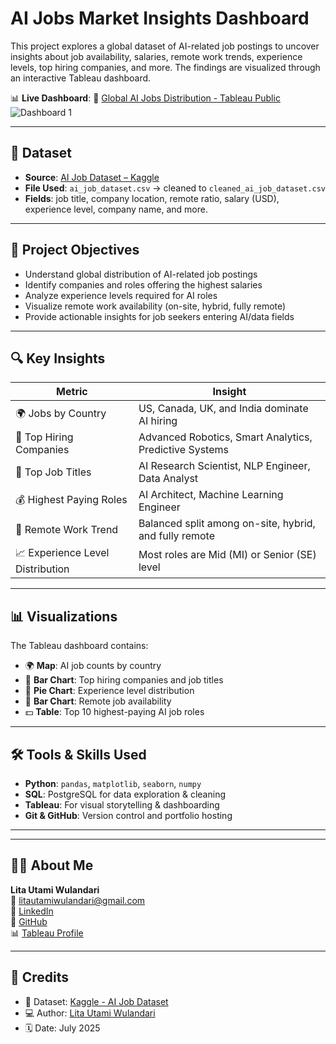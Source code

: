 # AI Jobs Market Insights Dashboard

This project explores a global dataset of AI-related job postings to uncover insights about job availability, salaries, remote work trends, experience levels, top hiring companies, and more. The findings are visualized through an interactive Tableau dashboard.

📊 **Live Dashboard**: 
🔗 [Global AI Jobs Distribution - Tableau Public]([https://public.tableau.com/app/profile/lita/viz/GlobalAIJobsDistribution/Dashboard1?publish=yes])
![Dashboard 1](https://github.com/user-attachments/assets/f84f810a-60aa-4d12-88c2-e45694d5bead)

---

## 📁 Dataset
- **Source**: [AI Job Dataset – Kaggle](https://www.kaggle.com/datasets/bismasajjad/global-ai-job-market-and-salary-trends-2025)
- **File Used**: `ai_job_dataset.csv` → cleaned to `cleaned_ai_job_dataset.csv`
- **Fields**: job title, company location, remote ratio, salary (USD), experience level, company name, and more.

---

## 📌 Project Objectives

- Understand global distribution of AI-related job postings
- Identify companies and roles offering the highest salaries
- Analyze experience levels required for AI roles
- Visualize remote work availability (on-site, hybrid, fully remote)
- Provide actionable insights for job seekers entering AI/data fields

---

## 🔍 Key Insights

| Metric                         | Insight |
|-------------------------------|---------|
| 🌍 Jobs by Country             | US, Canada, UK, and India dominate AI hiring |
| 💼 Top Hiring Companies        | Advanced Robotics, Smart Analytics, Predictive Systems |
| 🧠 Top Job Titles              | AI Research Scientist, NLP Engineer, Data Analyst |
| 💰 Highest Paying Roles        | AI Architect, Machine Learning Engineer |
| 📡 Remote Work Trend           | Balanced split among on-site, hybrid, and fully remote |
| 📈 Experience Level Distribution | Most roles are Mid (MI) or Senior (SE) level |

---

## 📊 Visualizations

The Tableau dashboard contains:

- 🌍 **Map**: AI job counts by country  
- 💼 **Bar Chart**: Top hiring companies and job titles  
- 🥧 **Pie Chart**: Experience level distribution  
- 📶 **Bar Chart**: Remote job availability  
- 💵 **Table**: Top 10 highest-paying AI job roles  

---

## 🛠 Tools & Skills Used

- **Python**: `pandas`, `matplotlib`, `seaborn`, `numpy`
- **SQL**: PostgreSQL for data exploration & cleaning
- **Tableau**: For visual storytelling & dashboarding
- **Git & GitHub**: Version control and portfolio hosting

---


---

## 🙋‍♀️ About Me

**Lita Utami Wulandari**  
📧 [litautamiwulandari@gmail.com](mailto:litautamiwulandari@gmail.com)  
🔗 [LinkedIn](https://www.linkedin.com/in/lita-utami-wulandari/)  
💼 [GitHub](https://github.com/litascripts)  
📊 [Tableau Profile](https://public.tableau.com/app/profile/lita/vizzes)

---

## 🧷 Credits

- 📂 Dataset: [Kaggle - AI Job Dataset](https://www.kaggle.com/datasets/bismasajjad/global-ai-job-market-and-salary-trends-2025)
- 💻 Author: [Lita Utami Wulandari](https://github.com/litascripts)
- 🗓 Date: July 2025
